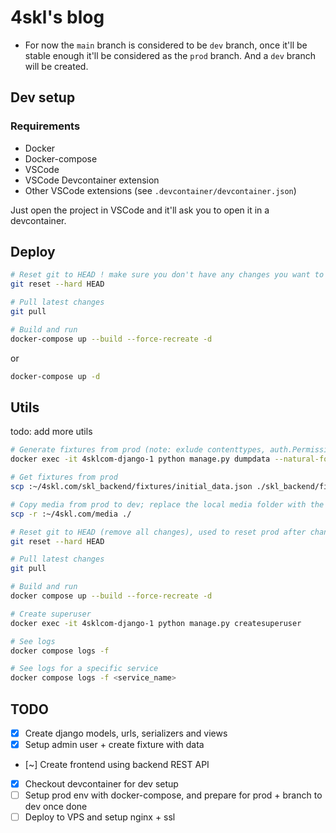 # 4skl's blog  
* For now the `main` branch is considered to be `dev` branch, once it'll be stable enough it'll be considered as the `prod` branch. And a `dev` branch will be created.  

## Dev setup  

### Requirements

- Docker
- Docker-compose
- VSCode
- VSCode Devcontainer extension
- Other VSCode extensions (see `.devcontainer/devcontainer.json`)  

Just open the project in VSCode and it'll ask you to open it in a devcontainer.

## Deploy

```sh
# Reset git to HEAD ! make sure you don't have any changes you want to keep, see utils section
git reset --hard HEAD

# Pull latest changes
git pull

# Build and run
docker-compose up --build --force-recreate -d
```  
or
```sh
docker-compose up -d
```

## Utils

todo: add more utils
```sh
# Generate fixtures from prod (note: exlude contenttypes, auth.Permission and sessions.session; we exclude sessions to avoid leaking it in the repository, anyway it's not useful to have it in the fixtures too since the django secret key is changing at each deploy)
docker exec -it 4sklcom-django-1 python manage.py dumpdata --natural-foreign --natural-primary -e contenttypes -e auth.Permission -e sessions.session --indent 4 > ./skl_backend/fixtures/initial_data.json

# Get fixtures from prod
scp :~/4skl.com/skl_backend/fixtures/initial_data.json ./skl_backend/fixtures/initial_data.json

# Copy media from prod to dev; replace the local media folder with the one from prod
scp -r :~/4skl.com/media ./

# Reset git to HEAD (remove all changes), used to reset prod after changing media files and copying them to dev with scp for example (note: use django admin, or command to get the fixture accordingly)
git reset --hard HEAD

# Pull latest changes
git pull

# Build and run
docker compose up --build --force-recreate -d

# Create superuser
docker exec -it 4sklcom-django-1 python manage.py createsuperuser

# See logs
docker compose logs -f

# See logs for a specific service
docker compose logs -f <service_name>
```

## TODO

- [x] Create django models, urls, serializers and views
- [x] Setup admin user + create fixture with data
- [~] Create frontend using backend REST API
- [x] Checkout devcontainer for dev setup
- [ ] Setup prod env with docker-compose, and prepare for prod + branch to dev once done
- [ ] Deploy to VPS and setup nginx + ssl